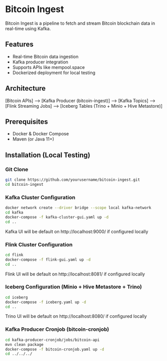 # Bitcoin Ingest

Bitcoin Ingest is a pipeline to fetch and stream Bitcoin blockchain data in real-time using Kafka.

## Features

- Real-time Bitcoin data ingestion  
- Kafka producer integration  
- Supports APIs like mempool.space  
- Dockerized deployment for local testing

## Architecture
[Bitcoin APIs] --> [Kafka Producer (bitcoin-ingest)] --> [Kafka Topics] --> [Flink Streaming Jobs] --> [Iceberg Tables (Trino + Minio + Hive Metastore)]


## Prerequisites

- Docker & Docker Compose  
- Maven (or Java 11+)

## Installation (Local Testing)
### Git Clone
```bash
git clone https://github.com/yourusername/bitcoin-ingest.git
cd bitcoin-ingest
```
### Kafka Cluster Configuration
```bash
docker network create --driver bridge --scope local kafka-network
cd kafka
docker-compose -f kafka-cluster-gui.yaml up -d
cd ..
```
Kafka UI will be default on http://localhost:9000/ if configured locally
### Flink Cluster Configuration
```bash
cd flink
docker-compose -f flink-gui.yaml up -d
cd ..
```
Flink UI will be default on http://localhost:8081/ if configured locally
### Iceberg Configuration (Minio + Hive Metastore + Trino)
```bash
cd iceberg
docker-compose -f iceberg.yaml up -d
cd ..
```
Trino UI will be default on http://localhost:8080/ if configured locally
### Kafka Producer Cronjob (bitcoin-cronjob)
```bash
cd kafka-producer-cronjob/jobs/bitcoin-api
mvn clean package
docker-compose -f bitcoin-cronjob.yaml up -d
cd ../../../
```

